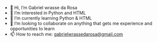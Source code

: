 - 👋 Hi, I’m Gabriel wrasse da Rosa
- 👀 I’m interested in Python and HTML
- 🌱 I’m currently learning Python & HTML
- 💞️ I’m looking to collaborate on anything that gets me experience and opportunities to learn
- 📫 How to reach me: gabrielwrassedarosa@gmail.com


